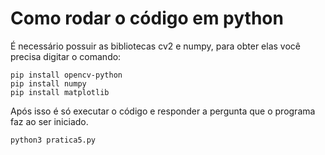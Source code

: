 # Como rodar o código em python

É necessário possuir as bibliotecas cv2 e numpy, para obter elas você precisa digitar o comando: 
```
pip install opencv-python
pip install numpy
pip install matplotlib
```
Após isso é só executar o código e responder a pergunta que o programa faz ao ser iniciado.
```
python3 pratica5.py
```